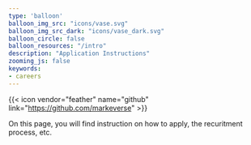 ```yaml
---
type: 'balloon'
balloon_img_src: "icons/vase.svg"
balloon_img_src_dark: "icons/vase_dark.svg"
balloon_circle: false
balloon_resources: "/intro"
description: "Application Instructions"
zooming_js: false
keywords:
- careers
---
```


{{< icon vendor="feather" name="github" link="https://github.com/markeverse" >}}

On this page, you will find instruction on how to apply, the recuritment process, etc.
